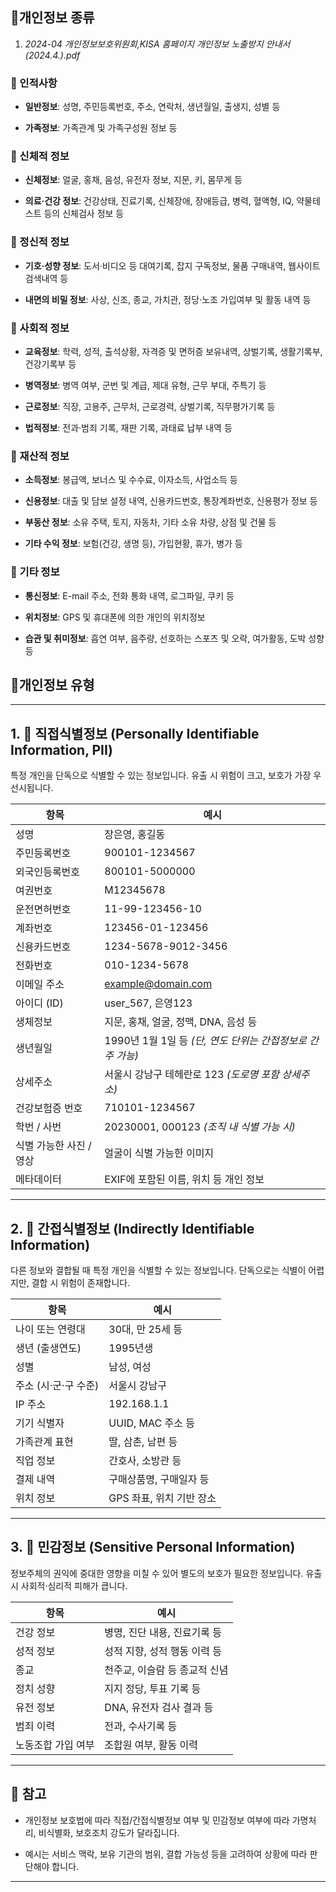 


## 📑개인정보 종류 

1) *2024-04 개인정보보호위원회,KISA 홈페이지 개인정보 노출방지 안내서(2024.4.).pdf*

### 🔹 인적사항

- **일반정보**: 성명, 주민등록번호, 주소, 연락처, 생년월일, 출생지, 성별 등
    
- **가족정보**: 가족관계 및 가족구성원 정보 등
    

### 🔹 신체적 정보

- **신체정보**: 얼굴, 홍채, 음성, 유전자 정보, 지문, 키, 몸무게 등
    
- **의료·건강 정보**: 건강상태, 진료기록, 신체장애, 장애등급, 병력, 혈액형, IQ, 약물테스트 등의 신체검사 정보 등
    

### 🔹 정신적 정보

- **기호·성향 정보**: 도서·비디오 등 대여기록, 잡지 구독정보, 물품 구매내역, 웹사이트 검색내역 등
    
- **내면의 비밀 정보**: 사상, 신조, 종교, 가치관, 정당·노조 가입여부 및 활동 내역 등
    

### 🔹 사회적 정보

- **교육정보**: 학력, 성적, 출석상황, 자격증 및 면허증 보유내역, 상벌기록, 생활기록부, 건강기록부 등
    
- **병역정보**: 병역 여부, 군번 및 계급, 제대 유형, 근무 부대, 주특기 등
    
- **근로정보**: 직장, 고용주, 근무처, 근로경력, 상벌기록, 직무평가기록 등
    
- **법적정보**: 전과·범죄 기록, 재판 기록, 과태료 납부 내역 등
    

### 🔹 재산적 정보

- **소득정보**: 봉급액, 보너스 및 수수료, 이자소득, 사업소득 등
    
- **신용정보**: 대출 및 담보 설정 내역, 신용카드번호, 통장계좌번호, 신용평가 정보 등
    
- **부동산 정보**: 소유 주택, 토지, 자동차, 기타 소유 차량, 상점 및 건물 등
    
- **기타 수익 정보**: 보험(건강, 생명 등), 가입현황, 휴가, 병가 등
    

### 🔹 기타 정보

- **통신정보**: E-mail 주소, 전화 통화 내역, 로그파일, 쿠키 등
    
- **위치정보**: GPS 및 휴대폰에 의한 개인의 위치정보
    
- **습관 및 취미정보**: 흡연 여부, 음주량, 선호하는 스포츠 및 오락, 여가활동, 도박 성향 등





## 📑개인정보 유형



---

## 1. 📇 직접식별정보 (Personally Identifiable Information, PII)

특정 개인을 단독으로 식별할 수 있는 정보입니다. 유출 시 위험이 크고, 보호가 가장 우선시됩니다.

| 항목             | 예시                                              |
| -------------- | ----------------------------------------------- |
| 성명             | 장은영, 홍길동                                        |
| 주민등록번호         | 900101-1234567                                  |
| 외국인등록번호        | 800101-5000000                                  |
| 여권번호           | M12345678                                       |
| 운전면허번호         | 11-99-123456-10                                 |
| 계좌번호           | 123456-01-123456                                |
| 신용카드번호         | 1234-5678-9012-3456                             |
| 전화번호           | 010-1234-5678                                   |
| 이메일 주소         | [example@domain.com](mailto:example@domain.com) |
| 아이디 (ID)       | user_567, 은영123                                 |
| 생체정보           | 지문, 홍채, 얼굴, 정맥, DNA, 음성 등                       |
| 생년월일           | 1990년 1월 1일 등 _(단, 연도 단위는 간접정보로 간주 가능)_         |
| 상세주소           | 서울시 강남구 테헤란로 123 _(도로명 포함 상세주소)_                |
| 건강보험증 번호       | 710101-1234567                                  |
| 학번 / 사번        | 20230001, 000123 _(조직 내 식별 가능 시)_               |
| 식별 가능한 사진 / 영상 | 얼굴이 식별 가능한 이미지                                  |
| 메타데이터          | EXIF에 포함된 이름, 위치 등 개인 정보                        |

---

## 2. 🧩 간접식별정보 (Indirectly Identifiable Information)

다른 정보와 결합될 때 특정 개인을 식별할 수 있는 정보입니다. 단독으로는 식별이 어렵지만, 결합 시 위험이 존재합니다.

|항목|예시|
|---|---|
|나이 또는 연령대|30대, 만 25세 등|
|생년 (출생연도)|1995년생|
|성별|남성, 여성|
|주소 (시·군·구 수준)|서울시 강남구|
|IP 주소|192.168.1.1|
|기기 식별자|UUID, MAC 주소 등|
|가족관계 표현|딸, 삼촌, 남편 등|
|직업 정보|간호사, 소방관 등|
|결제 내역|구매상품명, 구매일자 등|
|위치 정보|GPS 좌표, 위치 기반 장소|

---

## 3. 🔐 민감정보 (Sensitive Personal Information)

정보주체의 권익에 중대한 영향을 미칠 수 있어 별도의 보호가 필요한 정보입니다. 유출 시 사회적·심리적 피해가 큽니다.

|항목|예시|
|---|---|
|건강 정보|병명, 진단 내용, 진료기록 등|
|성적 정보|성적 지향, 성적 행동 이력 등|
|종교|천주교, 이슬람 등 종교적 신념|
|정치 성향|지지 정당, 투표 기록 등|
|유전 정보|DNA, 유전자 검사 결과 등|
|범죄 이력|전과, 수사기록 등|
|노동조합 가입 여부|조합원 여부, 활동 이력|

---

## 📝 참고

- 개인정보 보호법에 따라 직접/간접식별정보 여부 및 민감정보 여부에 따라 가명처리, 비식별화, 보호조치 강도가 달라집니다.
    
- 예시는 서비스 맥락, 보유 기관의 범위, 결합 가능성 등을 고려하여 상황에 따라 판단해야 합니다.
    

---

